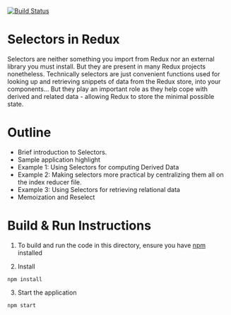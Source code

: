 [![Build Status](https://dev.azure.com/tatevikvardanyan2/tatevikvardanyan/_apis/build/status/TatevG.react-selectors?branchName=master)](https://dev.azure.com/tatevikvardanyan2/tatevikvardanyan/_build/latest?definitionId=1&branchName=master)

# Selectors in Redux

Selectors are neither something you import from Redux nor an external library you must install. But they are present in many Redux projects nonetheless.
Technically selectors are just convenient functions used for looking up and retrieving snippets of data from the Redux store, into your components... But they play an important role as they help cope with derived and related data - allowing Redux to store the minimal possible state.

# Outline

- Brief introduction to Selectors.
- Sample application highlight
- Example 1: Using Selectors for computing Derived Data
- Example 2: Making selectors more practical by centralizing them all on the index reducer file.
- Example 3: Using Selectors for retrieving relational data
- Memoization and Reselect

# Build & Run Instructions

1. To build and run the code in this directory, ensure you have [npm](https://www.npmjs.com) installed

2. Install

```
npm install
```

3. Start the application

```
npm start
```
